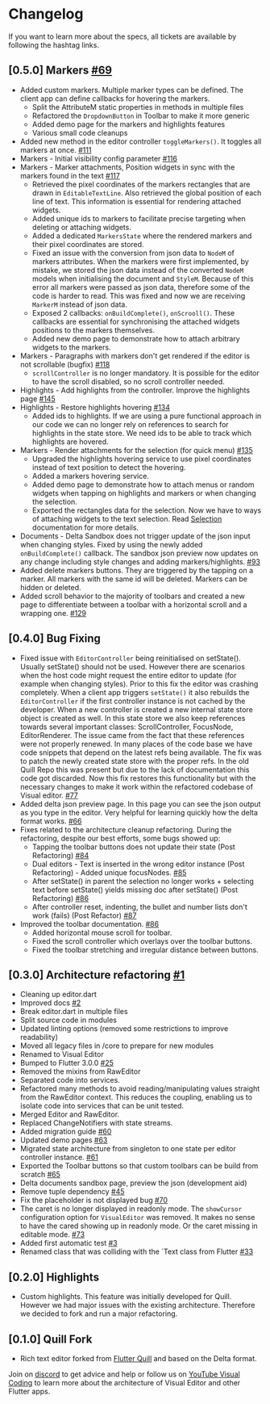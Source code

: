 # Changelog
If you want to learn more about the specs, all tickets are available by following the hashtag links.

## [0.5.0] Markers [#69](https://github.com/visual-space/visual-editor/issues/69)
* Added custom markers. Multiple marker types can be defined. The client app can define callbacks for hovering the markers.
  * Split the AttributeM static properties in methods in multiple files
  * Refactored the `DropdownButton` in Toolbar to make it more generic
  * Added demo page for the markers and highlights features
  * Various small code cleanups
* Added new method in the editor controller `toggleMarkers()`. It toggles all markers at once. [#111](https://github.com/visual-space/visual-editor/issues/111)
* Markers - Initial visibility config parameter [#116](https://github.com/visual-space/visual-editor/issues/116)
* Markers - Marker attachments, Position widgets in sync with the markers found in the text [#117](https://github.com/visual-space/visual-editor/issues/117)
  * Retrieved the pixel coordinates of the markers rectangles that are drawn in `EditableTextLine`. Also retrieved the global position of each line of text. This information is essential for rendering attached widgets.
  * Added unique ids to markers to facilitate precise targeting when deleting or attaching widgets.
  * Added a dedicated `MarkersState` where the rendered markers and their pixel coordinates are stored. 
  * Fixed an issue with the conversion from json data to `NodeM` of markers attributes. When the markers were first implemented, by mistake, we stored the json data instead of the converted `NodeM` models when initialising the document and `StyleM`. Because of this error all markers were passed as json data, therefore some of the code is harder to read. This was fixed and now we are receiving `MarkerM` instead of json data.
  * Exposed 2 callbacks: `onBuildComplete()`, `onScrooll()`. These callbacks are essential for synchronising the attached widgets positions to the markers themselves.
  * Added new demo page to demonstrate how to attach arbitrary widgets to the markers.
* Markers - Paragraphs with markers don't get rendered if the editor is not scrollable (bugfix) [#118](https://github.com/visual-space/visual-editor/issues/118)
  * `scrollController` is no longer mandatory. It is possible for the editor to have the scroll disabled, so no scroll controller needed.
* Highlights - Add highlights from the controller. Improve the highlights page [#145](https://github.com/visual-space/visual-editor/issues/145)
* Highlights - Restore highlights hovering [#134](https://github.com/visual-space/visual-editor/issues/134)
  * Added ids to highlights. If we are using a pure functional approach in our code we can no longer rely on references to search for highlights in the state store. We need ids to be able to track which highlights are hovered.
* Markers - Render attachments for the selection (for quick menu) [#135](https://github.com/visual-space/visual-editor/issues/135)
  * Upgraded the highlights hovering service to use pixel coordinates instead of text position to detect the hovering.
  * Added a markers hovering service.
  * Added demo page to demonstrate how to attach menus or random widgets when tapping on highlights and markers or when changing the selection.
  * Exported the rectangles data for the selection. Now we have to ways of attaching widgets to the text selection. Read [Selection](https://github.com/visual-space/visual-editor/blob/develop/lib/selection/selection.md) documentation for more details.
* Documents - Delta Sandbox does not trigger update of the json input when changing styles. Fixed by using the newly added `onBuildComplete()` callback. The sandbox json preview now updates on any change including style changes and adding markers/highlights. [#93](https://github.com/visual-space/visual-editor/issues/93)
* Added delete markers buttons. They are triggered by the tapping on a marker. All markers with the
  same id will be deleted. Markers can be hidden or deleted.
* Added scroll behavior to the majority of toolbars and created a new page to differentiate between a toolbar with a horizontal scroll and a wrapping one. [#129](https://github.com/visual-space/visual-editor/issues/129)

## [0.4.0] Bug Fixing
* Fixed issue with `EditorController` being reinitialised on setState(). Usually setState() should not be used. However there are scenarios when the host code might request the entire editor to update (for example when changing styles). Prior to this fix the editor was crashing completely. When a client app triggers `setState()` it also rebuilds the `EditorController` if the first controller instance is not cached by the developer. When a new controller is created a new internal state store object is created as well. In this state store we also keep references towards several important classes: ScrollController, FocusNode, EditorRenderer. The issue came from the fact that these references were not properly renewed. In many places of the code base we have code snippets that depend on the latest refs being available. The fix was to patch the newly created state store with the proper refs. In the old Quill Repo this was present but due to the lack of documentation this code got discarded. Now this fix restores this functionality but with the necessary changes to make it work within the refactored codebase of Visual editor. [#77](https://github.com/visual-space/visual-editor/issues/77)
* Added delta json preview page. In this page you can see the json output as you type in the editor. Very helpful for learning quickly how the delta format works. [#66](https://github.com/visual-space/visual-editor/issues/66)
* Fixes related to the architecture cleanup refactoring. During the refactoring, despite our best efforts, some bugs showed up:
  * Tapping the toolbar buttons does not update their state (Post Refactoring) [#84](https://github.com/visual-space/visual-editor/issues/84)
  * Dual editors - Text is inserted in the wrong editor instance (Post Refactoring) - Added unique focusNodes. [#85](https://github.com/visual-space/visual-editor/issues/85)
  * After setState() in parent the selection no longer works + selecting text before setState() yields missing doc after setState() (Post Refactoring) [#86](https://github.com/visual-space/visual-editor/issues/86)
  * After controller reset, indenting, the bullet and number lists don't work (fails) (Post Refactor) [#87](https://github.com/visual-space/visual-editor/issues/87)
* Improved the toolbar documentation. [#86](https://github.com/visual-space/visual-editor/issues/86)
  * Added horizontal mouse scroll for toolbar.
  * Fixed the scroll controller which overlays over the toolbar buttons.
  * Fixed the toolbar stretching and irregular distance between buttons.

## [0.3.0] Architecture refactoring [#1](https://github.com/visual-space/visual-editor/issues/1)
* Cleaning up editor.dart
* Improved docs [#2](https://github.com/visual-space/visual-editor/issues/2)
* Break editor.dart in multiple files
* Split source code in modules
* Updated linting options (removed some restrictions to improve readability)
* Moved all legacy files in /core to prepare for new modules
* Renamed to Visual Editor
* Bumped to Flutter 3.0.0 [#25](https://github.com/visual-space/visual-editor/issues/25)
* Removed the mixins from RawEditor
* Separated code into services.
* Refactored many methods to avoid reading/manipulating values straight from the RawEditor context.
  This reduces the coupling, enabling us to isolate code into services that can be unit tested.
* Merged Editor and RawEditor.
* Replaced ChangeNotifiers with state streams.
* Added migration guide [#60](https://github.com/visual-space/visual-editor/issues/60)
* Updated demo pages [#63](https://github.com/visual-space/visual-editor/issues/63)
* Migrated state architecture from singleton to one state per editor controller instance. [#61](https://github.com/visual-space/visual-editor/issues/61)
* Exported the Toolbar buttons so that custom toolbars can be build from scratch [#65](https://github.com/visual-space/visual-editor/issues/65)
* Delta documents sandbox page, preview the json (development aid)
* Remove tuple dependency [#45](https://github.com/visual-space/visual-editor/issues/45)
* Fix the placeholder is not displayed bug [#70](https://github.com/visual-space/visual-editor/issues/70)
* The caret is no longer displayed in readonly mode. The `showCursor` configuration option for `VisualEditor` was removed. It makes no sense to have the cared showing up in readonly mode. Or the caret missing in editable mode. [#73](https://github.com/visual-space/visual-editor/issues/73)
* Added first automatic test [#3](https://github.com/visual-space/visual-editor/issues/3)
* Renamed class that was colliding with the `Text class from Flutter [#33](https://github.com/visual-space/visual-editor/issues/33)

## [0.2.0] Highlights
* Custom highlights. This feature was initially developed for Quill. However we had major issues with the existing architecture. Therefore we decided to fork and run a major refactoring.

## [0.1.0] Quill Fork
* Rich text editor forked from [Flutter Quill](https://github.com/singerdmx/flutter-quill) and based on the Delta format.

Join on [discord](https://discord.gg/XpGygmXde4) to get advice and help or follow us on [YouTube Visual Coding](https://www.youtube.com/channel/UC2-5lfNbbErIds0Iuai8yfA) to learn more about the architecture of Visual Editor and other Flutter apps.